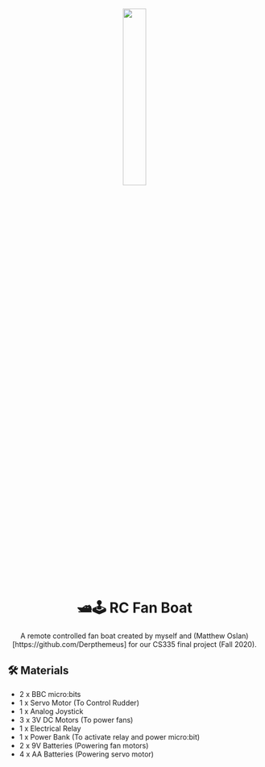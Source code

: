 <h1 align="center">
  <img src="/pics/main.gif" width=30% height=30%><br/>
  🛥️🕹 ️RC Fan Boat
</h1>
<p align="center" justify="center">  A remote controlled fan boat created by myself and (Matthew Oslan)[https://github.com/Derpthemeus] for our CS335 final project (Fall 2020). </p>

## 🛠️ Materials
- 2 x BBC micro:bits
- 1 x Servo Motor (To Control Rudder)
- 1 x Analog Joystick
- 3 x 3V DC Motors (To power fans)
- 1 x Electrical Relay
- 1 x Power Bank (To activate relay and power micro:bit)
- 2 x 9V Batteries (Powering fan motors)
- 4 x AA Batteries (Powering servo motor)
